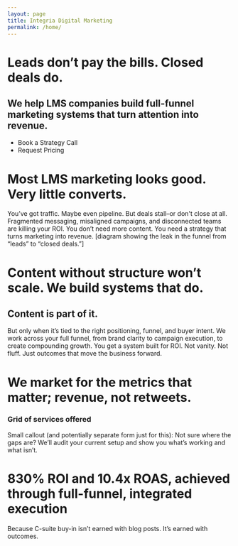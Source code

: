```yaml
---
layout: page
title: Integria Digital Marketing
permalink: /home/
---
```


# Leads don’t pay the bills. Closed deals do.
## We help LMS companies build full-funnel marketing systems that turn attention into revenue.

* Book a Strategy Call
* Request Pricing

# Most LMS marketing looks good. Very little converts.
You’ve got traffic. Maybe even pipeline. But deals stall–or don't close at all. Fragmented messaging, misaligned campaigns, and disconnected teams are killing your ROI. You don’t need more content. You need a strategy that turns marketing into revenue.
[diagram showing the leak in the funnel from “leads” to “closed deals.”]

# Content without structure won’t scale. We build systems that do.
## Content is part of it.

But only when it’s tied to the right positioning, funnel, and buyer intent. We work across your full funnel, from brand clarity to campaign execution, to create compounding growth. You get a system built for ROI. Not vanity. Not fluff. Just outcomes that move the business forward.

# We market for the metrics that matter; revenue, not retweets.
### Grid of services offered
Small callout (and potentially separate form just for this): 
Not sure where the gaps are? We’ll audit your current setup and show you what’s working and what isn’t. 

# 830% ROI and 10.4x ROAS, achieved through full-funnel, integrated execution
Because C-suite buy-in isn’t earned with blog posts. It’s earned with outcomes.

